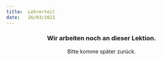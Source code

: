 ```yaml
---
title:  Lehrerteil
date:   26/03/2021
---
```


### <center>Wir arbeiten noch an dieser Lektion.</center>
<center>Bitte komme später zurück.</center>